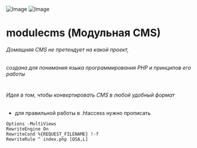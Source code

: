 
![Image](https://img.shields.io/badge/php-7.4.1-green)
![Image](https://img.shields.io/badge/-html5-yellowgreen)



# modulecms (Модульная CMS)
###### Домащняя CMS не претендует на какой проект, 
###### создана для понимания языка программирования PHP и принципов его работы 
#
###### Идея в том, чтобы конвертировать CMS в любой удобный формат

- для правильной работы в .htaccess нужно прописать 

```
Options -MultiViews
RewriteEngine On
RewriteCond %{REQUEST_FILENAME} !-f
RewriteRule ^ index.php [QSA,L]
```

